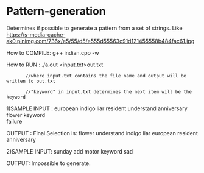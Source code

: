 # Pattern-generation
Determines if possible to generate a pattern from a set of strings. 
Like https://s-media-cache-ak0.pinimg.com/736x/e5/55/d5/e555d55563c91d121455558b484fac61.jpg


How to COMPILE:   g++ indian.cpp -w


How to RUN    :   ./a.out <input.txt>out.txt
                  
		   //where input.txt contains the file name and output will be written to out.txt
                  
		   //"keyword" in input.txt determines the next item will be the keyword


1)SAMPLE INPUT :
european
indigo
liar
resident
understand
anniversary
flower
keyword       
failure

OUTPUT :
Final Selection is:
flower
understand
indigo
liar
european
resident
anniversary


2)SAMPLE INPUT:
sunday
add
motor
keyword
sad

OUTPUT:
Impossible to generate.

